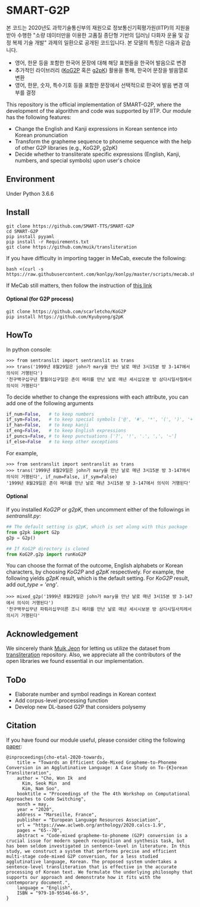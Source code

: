 # SMART-G2P

본 코드는 2020년도 과학기술통신부의 재원으로 정보통신기획평가원(IITP)의 지원을 받아 수행한 "소량 데이터만을 이용한 고품질 종단형 기반의 딥러닝 다화자 운율 및 감정 복제 기술 개발" 과제의 일환으로 공개된 코드입니다. 본 모델의 특징은 다음과 같습니다.

- 영어, 한문 등을 포함한 한국어 문장에 대해 해당 표현들을 한국어 발음으로 변경
- 추가적인 라이브러리 ([KoG2P](https://github.com/scarletcho/KoG2P) 혹은 [g2pK](https://github.com/Kyubyong/g2pK)) 활용을 통해, 한국어 문장을 발음열로 변환
- 영어, 한문, 숫자, 특수기호 등을 포함한 문장에서 선택적으로 한국어 발음 변경 여부를 결정

This repository is the official implementation of SMART-G2P, where the development of the algorithm and code was supported by IITP. Our module has the following features:

- Change the English and Kanji expressions in Korean sentence into Korean pronunciation
- Transform the grapheme sequence to phoneme sequence with the help of other G2P libraries (e.g., KoG2P, g2pK)
- Decide whether to transliterate specific expressions (English, Kanji, numbers, and special symbols) upon user's choice

## Environment
Under Python 3.6.6

## Install
```
git clone https://github.com/SMART-TTS/SMART-G2P
cd SMART-G2P
pip install pyyaml
pip install -r Requirements.txt
git clone https://github.com/muik/transliteration
```
If you have difficulty in importing tagger in MeCab, execute the following:
```
bash <(curl -s https://raw.githubusercontent.com/konlpy/konlpy/master/scripts/mecab.sh)
```
If MeCab still matters, then follow the instruction of [this link](https://sosomemo.tistory.com/30)

#### Optional (for G2P process)
```
git clone https://github.com/scarletcho/KoG2P
pip install https://github.com/Kyubyong/g2pK
```

## HowTo
In python console:
```
>>> from sentranslit import sentranslit as trans
>>> trans('1999년 8월29일은 john가 mary을 만난 날로 매년 3시15분 방 3-147에서 의식이 거행된다')
'천구백구십구년 팔월이십구일은 존이 메리를 만난 날로 매년 세시십오분 방 삼다시일사칠에서 의식이 거행된다'
```
To decide whether to change the expressions with each attribute, you can add one of the following arguments
```python
if_num=False,   # to keep numbers
if_sym=False,   # to keep special symbols ['@', '#', '*', '(', ')', '+', '-', ';', ':', '/', '=', '&', '_', "'", '"'] + ['$', '￦', '￡', '￥', '€', '℃', '%']
if_han=False,   # to keep kanji
if_eng=False,   # to keep English expressions
if_puncs=False, # to keep punctuations ['?', '!', '.', ',', '~']
if_else=False   # to keep other exceptions   
```
For example, 
```
>>> from sentranslit import sentranslit as trans
>>> trans('1999년 8월29일은 john가 mary을 만난 날로 매년 3시15분 방 3-147에서 의식이 거행된다', if_num=False, if_sym=False)
'1999년 8월29일은 존이 메리를 만난 날로 매년 3시15분 방 3-147에서 의식이 거행된다'
```
#### Optional

If you installed *KoG2P* or *g2pK*, then uncomment either of the followings in *sentranslit.py*:
```python
## The default setting is g2pK, which is set along with this package
from g2pk import G2p
g2p = G2p()

## If KoG2P directory is cloned
from KoG2P.g2p import runKoG2P
```
You can choose the format of the outcome, English alphabets or Korean characters, by choosing *KoG2P* and *g2pK* respectively. For example, the following yields *g2pK* result, which is the default setting. For *KoG2P* result, add *out_type = 'eng'*.
```
>>> mixed_g2p('1999년 8월29일은 john가 mary을 만난 날로 매년 3시15분 방 3-147에서 의식이 거행된다')
'천구백꾸십꾸년 파뤄리십꾸이른 조니 메리를 만난 날로 매년 세시시보분 방 삼다시일사치레서 의시기 거행된다'
```

## Acknowledgement
We sincerely thank [Muik Jeon](https://github.com/muik) for letting us utilize the dataset from [transliteration](https://github.com/muik/transliteration) repository. Also, we appreciate all the contributors of the open libraries we found essential in our implementation.

## ToDo
- Elaborate number and symbol readings in Korean context
- Add corpus-level processing function
- Develop new DL-based G2P that considers polysemy

## Citation
If you have found our module useful, please consider citing the following [paper](https://www.aclweb.org/anthology/2020.calcs-1.9):
```
@inproceedings{cho-etal-2020-towards,
    title = "Towards an Efficient Code-Mixed Grapheme-to-Phoneme Conversion in an Agglutinative Language: A Case Study on To-{K}orean Transliteration",
    author = "Cho, Won Ik  and
      Kim, Seok Min  and
      Kim, Nam Soo",
    booktitle = "Proceedings of the The 4th Workshop on Computational Approaches to Code Switching",
    month = may,
    year = "2020",
    address = "Marseille, France",
    publisher = "European Language Resources Association",
    url = "https://www.aclweb.org/anthology/2020.calcs-1.9",
    pages = "65--70",
    abstract = "Code-mixed grapheme-to-phoneme (G2P) conversion is a crucial issue for modern speech recognition and synthesis task, but has been seldom investigated in sentence-level in literature. In this study, we construct a system that performs precise and efficient multi-stage code-mixed G2P conversion, for a less studied agglutinative language, Korean. The proposed system undertakes a sentence-level transliteration that is effective in the accurate processing of Korean text. We formulate the underlying philosophy that supports our approach and demonstrate how it fits with the contemporary document.",
    language = "English",
    ISBN = "979-10-95546-66-5",
}
```
